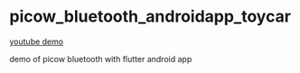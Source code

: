 # picow_bluetooth_androidapp_toycar

[youtube demo](https://www.youtube.com/watch?v=c_7pDtqnEq4)

demo of picow bluetooth with flutter android app
